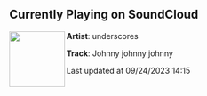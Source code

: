 ## Currently Playing on SoundCloud

[<img align="left" width="100" src="https://i1.sndcdn.com/artworks-fgHllr5mquewWDuz-DEVZWw-t500x500.jpg">](https://soundcloud.com/underscores/jjj?in=underscores/sets/wsk)

**Artist**: underscores 

**Track**: Johnny johnny johnny

Last updated at 09/24/2023 14:15
